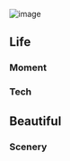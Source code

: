 ![image](https://img.t.sinajs.cn/t5/skin/public/profile_cover/010.jpg)
<h2 id="g1">Life</h2>
<h3 id="g1.1">Moment</h3>
<a href="./post/upload/birthday.png" data-lightbox="Gallery" data-title="Birthday of 2020">
<i class="fa fa-birthday-cake fa-border fa-5x fa-fw" aria-hidden="true" style="color:Orange;"></i>
</a>
<a href="./post/upload/wechat_moment.jpg" data-lightbox="Gallery" data-title="Wechat moment of 2012~2021">
<i class="fa fa-weixin fa-border fa-5x fa-fw" aria-hidden="true" style="color:DodgerBlue;"></i>
</a>
<a href="./post/upload/nvscratch.png" data-lightbox="Gallery" data-title="NV Scratch, you can find them in each NV PCB.">
<i class="fa fa-paw fa-border fa-5x fa-fw" aria-hidden="true" style="color:YellowGreen;"></i>
</a>
<a href="./post/upload/charity.png" data-lightbox="Gallery" data-title="Charity moment in 2017, make the world a better place.">
<i class="fa fa-paint-brush fa-border fa-5x fa-fw" aria-hidden="true" style="color:Chartreuse;"></i>
</a>
<a href="./post/upload/weibo.jpg" data-lightbox="Gallery" data-title="Weibo pictures from 2010-2014 .">
<i class="fa fa-weibo fa-border fa-5x fa-fw" aria-hidden="true" style="color:red;"></i>
</a>
<a href="./post/upload/2013.png" data-lightbox="Gallery" data-title="Qzone pictures of 2013.">
<i class="fa fa-picture-o fa-border fa-5x fa-fw" aria-hidden="true" style="color:DarkKhaki;"></i>
</a>
<a href="./post/upload/2012.png" data-lightbox="Gallery" data-title="Qzone pictures of 2012.">
<i class="fa fa-picture-o fa-border fa-5x fa-fw" aria-hidden="true" style="color:DarkBlue;"></i>
</a>
<a href="./post/upload/2011.png" data-lightbox="Gallery" data-title="Qzone pictures of 2011.">
<i class="fa fa-picture-o fa-border fa-5x fa-fw" aria-hidden="true" style="color:Coral;"></i>
</a>
<a href="./post/upload/2010.png" data-lightbox="Gallery" data-title="Qzone pictures of 2010.">
<i class="fa fa-picture-o fa-border fa-5x fa-fw" aria-hidden="true" style="color:Chocolate;"></i>
</a>
<h3 id="g1.2">Tech</h3>
<a href="./post/upload/UOS.png" data-lightbox="Gallery" data-title="My UOS desktop">
<i class="fa fa-linux fa-border fa-5x fa-fw" aria-hidden="true" style="color:MediumAquaMarine;"></i>
</a>
<a href="./post/upload/DT_manjaro_20180928_Evel.jpg" data-lightbox="Gallery" data-title="My Manjaro desktop">
<i class="fa fa-terminal fa-border fa-5x fa-fw" aria-hidden="true" style="color:PowderBlue;"></i>
</a>
<h2 id="g2">Beautiful</h2>
<h3 id="g2.1">Scenery</h3>
<a href="./post/upload/afternoon.png" data-lightbox="Gallery" data-title="I love this afternoon">
<i class="fa fa-map-marker fa-border fa-5x fa-fw" aria-hidden="true" style="color:MediumOrchid;"></i>
</a>
<a href="./post/upload/yellowFlower.png" data-lightbox="Gallery" data-title="Handroanthus chrysanthus (Jacq.) S.O.Grose">
<i class="fa fa-asterisk fa-border fa-5x fa-fw" aria-hidden="true" style="color:yellow;"></i>
</a>
<a href="./post/upload/MyChinesePainting.jpg" data-lightbox="Gallery" data-title="My traditional Chinese painting which by Meizu phone ">
<i class="fa fa-paint-brush fa-border fa-5x fa-fw" aria-hidden="true" style="color:GoldenRod;"></i>
</a>
<a href="./post/upload/LotusFlower.jpg" data-lightbox="Gallery" data-title="Lotus Flow of Zhongshan Jinzhong lake park">
<i class="fa fa-sun-o fa-border fa-5x fa-fw" aria-hidden="true" style="color:LightPink;"></i>
</a>
<a href="./post/upload/nightfall.jpg" data-lightbox="Gallery" data-title="One beautiful nightfall of 2021">
<i class="fa fa-moon-o fa-border fa-5x fa-fw" aria-hidden="true" style="color:DarkSlateBlue;"></i>
</a>